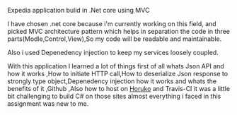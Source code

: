 
Expedia application bulid in .Net core using MVC

I have chosen .net core because i'm currently working on this field, and picked MVC architecture pattern which helps in separation the code 
in three parts(Modle,Control,View),So my code will be readable and maintainable.

Also i used Depenedency injection to keep my services loosely coupled.

With this application I learned a lot of things  first of all whats Json API and how it works ,How to initiate HTTP call,How to deserialize Json response to strongly type object,Depenedency injection how it works and whats the benefits of it ,Github ,Also how to host on [Horuko](https://expedia-hotel-.herokuapp.com/) and Travis-CI it was a little bit challenging to build C# on those sites
almost everything i faced in this assignment was new to me.
